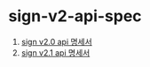 # sign-v2-api-spec
1. [sign v2.0 api 명세서](./api-spec/index.md)
2. [sign v2.1 api 명세서](./api-spec/index.md)
